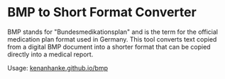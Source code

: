 # BMP to Short Format Converter

BMP stands for "Bundesmedikationsplan" and is the term for the official medication plan format used in Germany. This tool converts text copied from a digital BMP document into a shorter format that can be copied directly into a medical report.

Usage: [kenanhanke.github.io/bmp](https://kenanhanke.github.io/bmp)
